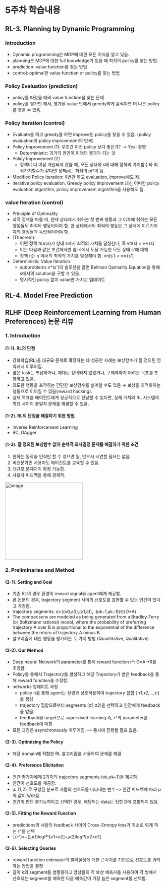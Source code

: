 # 5주차 학습내용
## RL-3. Planning by Dynamic Programming
### Introduction
- Dynamic programming은 MDP에 대한 모든 지식을 알고 있음.
- planning은 MDP에 대한 full knowledge가 있을 때 최적의 policy를 찾는 방법.
- prediction: value function을 찾는 방법
- control: optimal한 value function or policy를 찾는 방법
### Policy Evaluation (prediction)
- policy를 따랐을 때의 value function을 찾는 문제
- policy를 평가만 해서, 평가된 value 안에서 greedy하게 움직이면 더 나은 policy를 찾을 수 있음.
### Policy Iteration (control)
- Evaluate를 하고 greedy를 하면 improve된 policy를 찾을 수 있음. (policy evaluation과 policy improvement의 반복)
- Policy Improvement (1): 무조건 이전 policy 보다 좋은가? -> Yes! 증명
  - Deterministic: 과거의 원인이 미래의 결과가 되는 것 
- Policy Improvement (2)
  - 정책이 더 이상 개선되지 않을 때, 모든 상태에 s에 대해 정책의 가치함수와 최적가치함수가 같다면 정책pi는 최적의 pi*이 됨.
- Modified Policy Iteration: K번만 하고 evaluation, improve해도 됨.
- Iterative policy evaluation, Greedy policy improvement 대신 어떠한 policy evaluation algorithm, policy improvement algorithm을 사용해도 됨.
### value Iteration (control)
- Principle of Optimality
- 최적 정책을 따를 때, 현재 상태에서 취하는 첫 번째 행동과 그 이후에 취하는 모든 행동들도 최적의 행동이어야 함. 한 상태에서의 최적의 행동은 그 상태에 이르기까지의 결정들과 독립적이어야 함.
- (Theorem):
  - 어떤 정책 π(a∣s)가 상태 s에서 최적의 가치를 달성한다, 즉 vπ(s) = v∗(s)
  - 이는 다음과 같은 조건에서만 참: s에서 도달 가능한 모든 상태 s'에 대해
  - 정책 π는 s'에서의 최적의 가치를 달성해야 함. vπ(s') = v∗(s')
- Deterministic Value Iteration
  - subproblems v*(s')의 솔루션을 알면 Bellman Opimality Equation을 통해 s에서의 solution을 구할 수 있음.
  - 명시적인 policy 없이 value만 가지고 업데이트
## RL-4. Model Free Prediction

## RLHF (Deep Reinforcement Learning from Human Preferences) 논문 리뷰
### 1. Introduction
#### (1-1). RL의 단점 
- 강화학습(RL)을 대규모 문제로 확장하는 데 성공한 사례는 보상함수가 잘 정의된 영역에서 이루어짐.
- 많은 task는 복잡하거나, 제대로 정의되지 않았거나, 구체화하기 어려운 목표를 포함하고 있음.
- 의도한 행동을 포착하는 간단한 보상함수를 설계할 수도 있음 → 보상을 최적화하는 행동으로 이어질 수 있음(reward hacking).
- 실제 목표를 에이전트에게 성공적으로 전달할 수 있다면, 실제 가치와 RL 시스템의 목표 사이의 불일치 문제를 해결할 수 있음.
#### (1-2). RL의 단점을 해결하기 위한 방법
- Inverse Reinforcement Learning
- BC, DAgger
#### (1-3). 잘 정의된 보상함수 없이 순차적 의사결정 문제를 해결하기 위한 조건
1. 원하는 동작을 인식만 할 수 있으면 됨, 반드시 시연할 필요는 없음.
2. 비전문가인 사용자도 에이전트를 교육할 수 있음.
3. 대규모 문제까지 확장 가능함.
4. 사용자 피드백을 통해 경제적.
<img width="250" alt="image" src="https://github.com/eunjuyummy/AI_Project_CoRLHF/assets/101487529/5b7b2712-78c1-440a-b02a-ed49f756880c">

### 2. Preliminaries and Method
#### (2-1). Setting and Goal
- 기존 RL의 경우 환경이 reward signal을 agent에게 제공함.
- 본 논문의 경우, trajectory segment 사이의 선호도를 표현할 수 있는 인간이 있다고 가정함.
- trajectory segments: σ=((o0,a0),(o1,a1),..(ok−1,ak−1))∈(O×A)
- The comparisons are modeled as being generated from a Bradley-Terry (or Boltzmann rational) model, where the probability of preferring trajectory A over B is proportional to the exponential of the difference between the return of trajectory A minus B
- 알고리즘에 대한 행동을 평가하는 두 가지 방법 (Quantitative, Qualitative)
#### (2-2). Our Method
- Deep neural Network의 parameter를 통해 reward function r^: O×A→R를 추정함.
- Policy를 통해서 Trajectory를 생성하고 해당 Trajectory가 받은 feedback을 통해 reward function을 수정함.
- networks 업데이트 과정
  - policy π를 통해 agent는 환경과 상호작용하여 trajectory 집합 [ τ1,τ2,…,τi] 를 생성
  - trajectory 집합으로부터 segments (σ1,σ2)을 선택하고 인간에게 feedback을 받음.
  - feedback을 target으로 supervised learning.즉, r^의 parameter를 feedback에 매핑
- 모든 과정은 asynchronously 이루어짐. -> 동시에 진행될 필요 없음.
#### (2-3). Optimizing the Policy
- 해당 domain에 적합한 RL 알고리즘을 사용하여 문제를 해결
#### (2-4). Preference Elicitaiton
- 인간 평가자에게 2가지의 trajectory segments (σk,σk−1)을 제공함.
- 인간이 선호도를 제공함.
- μ: {1,2} 로 구성된 분포로 사람의 선호도를 나타내는 변수 -> 인간 피드백에 따라 μ의 값이 달라짐.
- 인간이 판단 불가능하다고 선택한 경우, 해당되는 data는 집합 D에 포함되지 않음.
#### (2-5). Fitting the Reward Function
- predictions와 사람의 feedback 사이의 Cross-Entropy loss가 최소로 되게 하는 r^을 선택
- L(r^)=−∑μ(1)logP^[σ1>σ2]+μ(2)logP[σ2>σ1]
#### (2-6). Selecting Queries
- reward function estimator의 불확실성에 대한 근사치를 기반으로 선호도를 쿼리하는 방법을 결정
- 길이 k의 segment를 샘플링하고 앙상블의 각 보상 예측자를 사용하여 각 쌍에서 선호되는 segment를 예측한 다음 예측값이 가장 높은 segment를 선택함.
